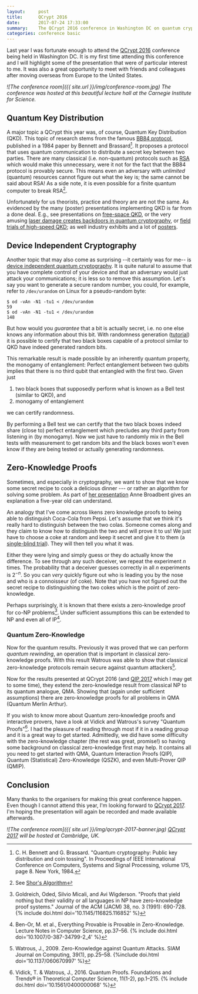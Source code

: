 ```yaml
---
layout:     post
title:      QCrypt 2016
date:       2017-07-24 17:33:00
summary:    The QCrypt 2016 conference in Washington DC on quantum cryptography.
categories: conference basic
---
```


Last year I was fortunate enough to attend the [QCrypt 2016](http://2016.qcrypt.net/) conference being held in Washington DC.
It is my first time attending this conference and I will highlight some of the presentation that
were of particular interest to me.
It was also a great opportunity to meet with friends and colleagues after moving overseas
from Europe to the United States.

_![The conference room]({{ site.url }}/img/conference-room.jpg)_
_The conference was hosted at this beautiful lecture hall at the Carnegie Institute for Science._

## Quantum Key Distribution
A major topic a QCrypt this year was, of course, Quantum Key Distribution (QKD).
This topic of research stems from the famous [BB84 protocol](https://en.wikipedia.org/wiki/BB84), published in a 1984 paper by Bennett and Brassard[^1].
It proposes a protocol that uses quantum communication to distribute a secret key between two parties.
There are many classical (i.e. non-quantum) protocols such as [RSA](https://en.wikipedia.org/wiki/RSA_(cryptosystem))
which would make this unnecessary,
were it not for the fact that the BB84 protocol is provably secure.
This means even an adversary with _unlimited_ (quantum) resources cannot figure out what the key is;
the same cannot be said about RSA!
As a side note, it is even possible for a finite quantum computer to break RSA[^2].

Unfortunately for us theorists, practice and theory are are not the same. 
As evidenced by the many (poster) presentations implementing QKD is far from a done deal.
E.g., see presentations on [free-space QKD](http://2016.qcrypt.net/invited-talks#jennewein),
or the very amusing [laser damage creates backdoors in quantum cryptography](http://2016.qcrypt.net/contributed-talks/#sajeed),
or [field trials of high-speed QKD](http://2016.qcrypt.net/contributed-talks/#dixon);
as well industry exhibits and a lot of [posters](http://2016.qcrypt.net/posters/).

## Device Independent Cryptography
Another topic that may also come as surprising --it certainly was for me-- is
[device independent quantum cryptography](https://en.wikipedia.org/wiki/Device-independent_quantum_cryptography).
It is quite natural to assume that you have complete control of your device
and that an adversary would just attack your communications;
it is less so to remove this assumption.
Let's say you want to generate a secure random number,
you could, for example, refer to `/dev/urandom` on Linux for a pseudo-random byte:

```shell
$ od -vAn -N1 -tu1 < /dev/urandom 
59
$ od -vAn -N1 -tu1 < /dev/urandom 
148
```

But how would you _guarantee_ that a bit is actually secret,
i.e. no one else knows any information about this bit.
With randomness generation ([tutorial](http://2016.qcrypt.net/tutorials-2/#colbeck))
it is possible to certify that two black boxes capable of a protocol similar to
QKD have indeed generated random bits.

This remarkable result is made possible by an inherently quantum property, the monogamy of entanglement:
Perfect entanglement between two qubits implies that there is no third qubit that entangled with the first two.
Given just

1. two black boxes that supposedly perform what is known as a Bell test (similar to QKD), and
2. monogamy of entanglement

we can certify randomness.

By performing a Bell test we can certify that the two black boxes indeed share (close to) perfect entanglement
which precludes any third party from listening in (by monogamy).
Now we just have to randomly mix in the Bell tests with measurement to get random bits
and the black boxes won't even know if they are being tested or actually generating randomness.

## Zero-Knowledge Proofs
Sometimes, and especially in cryptography, we want to show that we know some secret recipe
to cook a delicious dinner --- or rather an algorithm for solving some problem.
As part of [her presentation](https://youtu.be/olPJLHzjwbU)
Anne Broadbent gives an explanation a five-year old can understand.

An analogy that I've come across likens zero knowledge proofs to being able to distinguish
Coca-Cola from Pepsi. 
Let's assume that we think it's really hard to distinguish between the two colas.
Someone comes along and they claim to know how to distinguish the two and will prove it to us!
We just have to choose a coke at random and keep it secret
and give it to them (a [single-blind trial](https://en.wikipedia.org/wiki/Blinded_experiment#Single-blind_trials)).
They will then tell you what it was. 

Either they were lying and simply guess or they do actually know the difference.
To see through any such deceiver, we repeat the experiment $n$ times.
The probability that a deceiver guesses correctly in all $n$ experiments is $2^{-n}$.
So you can _very_ quickly figure out who is leading you by the nose and who is a connoisseur (of coke).
Note that you have not figured out the secret recipe to distinguishing the two cokes
which is the point of zero-knowledge.

Perhaps surprisingly, it is known that there exists a zero-knowledge proof for co-NP problems[^classicalzk].
Under sufficient assumptions this can be extended to NP and even all of IP[^ipzk].

### Quantum Zero-Knowledge
Now for the quantum results.
Previously it was proved that we can perform _quantum rewinding_,
an operation that is important in classical zero-knowledge proofs.
With this result Watrous was able to show that classical zero-knowledge protocols
remain secure against quantum attackers[^watrouszk].

Now for the results presented at QCrypt 2016 (and [QIP 2017](https://stationq.microsoft.com/qip-2017-conference-schedule/#m-psIA-song) which I may get to some time),
they extend the zero-knowledge result from classical NP to its quantum analogue, QMA.
Showing that (again under sufficient assumptions)
there are zero-knowledge proofs for all problems in QMA (Quantum Merlin Arthur).

If you wish to know more about Quantum zero-knowledge proofs and interactive provers,
have a look at Vidick and Watrous's survey "Quantum Proofs"[^quantumproofs].
I had the pleasure of reading through most if it in a reading group and it is a great way to get started.
Admittedly, we did have some difficulty with the zero-knowledge chapter (the rest was great, promise!)
so having some background on classical zero-knowledge first may help.
It contains all you need to get started with QMA, Quantum Interaction Proofs (QIP),
Quantum (Statistical) Zero-Knowledge (QSZK), and even Multi-Prover QIP (QMIP).

## Conclusion
Many thanks to the organisers for making this great conference happen.
Even though I cannot attend this year, I'm looking forward to [QCrypt 2017](http://2017.qcrypt.net/previous-next-conferences/).
I'm hoping the presentation will again be recorded and made available afterwards.

_![The conference room]({{ site.url }}/img/qcrypt-2017-banner.jpg)_
_[QCrypt 2017](http://2017.qcrypt.net/previous-next-conferences/) will be hosted at Cambridge, UK._


[^1]: C. H. Bennett and G. Brassard. "Quantum cryptography: Public key distribution and coin tossing". In Proceedings of IEEE International Conference on Computers, Systems and Signal Processing, volume 175, page 8. New York, 1984. 
[^2]: See [Shor's Algorithm](https://en.wikipedia.org/wiki/Shor%27s_algorithm)
[^classicalzk]: Goldreich, Oded, Silvio Micali, and Avi Wigderson. "Proofs that yield nothing but their validity or all languages in NP have zero-knowledge proof systems." Journal of the ACM (JACM) 38, no. 3 (1991): 690-728. {% include doi.html doi='10.1145/116825.116852' %}
[^ipzk]: Ben-Or, M. et al., Everything Provable is Provable in Zero-Knowledge. Lecture Notes in Computer Science, pp.37–56. {% include doi.html doi='10.1007/0-387-34799-2_4' %}
[^watrouszk]: Watrous, J., 2009. Zero-Knowledge against Quantum Attacks. SIAM Journal on Computing, 39(1), pp.25–58. {%include doi.html doi='10.1137/060670997' %}
[^quantumproofs]: Vidick, T. & Watrous, J., 2016. Quantum Proofs. Foundations and Trends® in Theoretical Computer Science, 11(1-2), pp.1–215. {% include doi.html doi='10.1561/0400000068' %}
